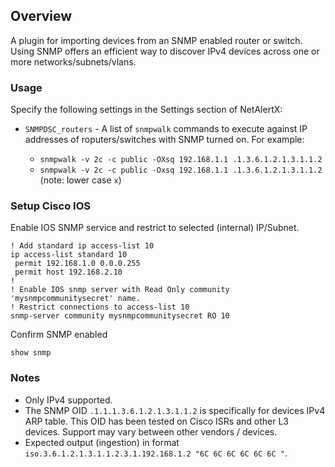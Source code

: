 ## Overview

A plugin for importing devices from an SNMP enabled router or switch.  Using SNMP offers an efficient way to discover IPv4 devices across one or more networks/subnets/vlans.

### Usage

Specify the following settings in the Settings section of NetAlertX:

- `SNMPDSC_routers` - A list of `snmpwalk` commands to execute against IP addresses of roputers/switches with SNMP turned on. For example: 

  - `snmpwalk -v 2c -c public -OXsq 192.168.1.1 .1.3.6.1.2.1.3.1.1.2`
  - `snmpwalk -v 2c -c public -Oxsq 192.168.1.1 .1.3.6.1.2.1.3.1.1.2` (note: lower case `x`)


### Setup Cisco IOS

Enable IOS SNMP service and restrict to selected (internal) IP/Subnet.

````
! Add standard ip access-list 10
ip access-list standard 10
 permit 192.168.1.0 0.0.0.255
 permit host 192.168.2.10
!
! Enable IOS snmp server with Read Only community 'mysnmpcommunitysecret' name.
! Restrict connections to access-list 10
snmp-server community mysnmpcommunitysecret RO 10
````

Confirm SNMP enabled
````
show snmp
````

### Notes

- Only IPv4 supported.
- The SNMP OID `.1.1.1.3.6.1.2.1.3.1.1.2` is specifically for devices IPv4 ARP table. This OID has been tested on Cisco ISRs and other L3 devices. Support may vary between other vendors / devices.
- Expected output (ingestion) in format `iso.3.6.1.2.1.3.1.1.2.3.1.192.168.1.2 "6C 6C 6C 6C 6C 6C "`.

